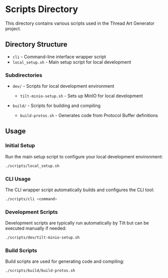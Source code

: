# Scripts Directory

This directory contains various scripts used in the Thread Art Generator project.

## Directory Structure

- `cli` - Command-line interface wrapper script
- `local_setup.sh` - Main setup script for local development

### Subdirectories

- `dev/` - Scripts for local development environment

  - `tilt-minio-setup.sh` - Sets up MinIO for local development

- `build/` - Scripts for building and compiling
  - `build-protos.sh` - Generates code from Protocol Buffer definitions

## Usage

### Initial Setup

Run the main setup script to configure your local development environment:

```bash
./scripts/local_setup.sh
```

### CLI Usage

The CLI wrapper script automatically builds and configures the CLI tool:

```bash
./scripts/cli <command>
```

### Development Scripts

Development scripts are typically run automatically by Tilt but can be executed manually if needed:

```bash
./scripts/dev/tilt-minio-setup.sh
```

### Build Scripts

Build scripts are used for generating code and compiling:

```bash
./scripts/build/build-protos.sh
```
